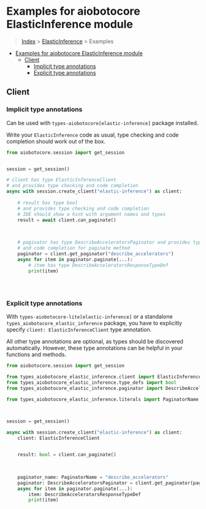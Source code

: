 <a id="examples-for-aiobotocore-elasticinference-module"></a>

# Examples for aiobotocore ElasticInference module

> [Index](../README.md) > [ElasticInference](./README.md) > Examples

- [Examples for aiobotocore ElasticInference module](#examples-for-aiobotocore-elasticinference-module)
  - [Client](#client)
    - [Implicit type annotations](#implicit-type-annotations)
    - [Explicit type annotations](#explicit-type-annotations)

<a id="client"></a>

## Client

<a id="implicit-type-annotations"></a>

### Implicit type annotations

Can be used with `types-aiobotocore[elastic-inference]` package installed.

Write your `ElasticInference` code as usual, type checking and code completion
should work out of the box.

```python
from aiobotocore.session import get_session


session = get_session()

# client has type ElasticInferenceClient
# and provides type checking and code completion
async with session.create_client("elastic-inference") as client:
    
    # result has type bool
    # and provides type checking and code completion
    # IDE should show a hint with argument names and types
    result = await client.can_paginate()
    

    
    # paginator has type DescribeAcceleratorsPaginator and provides type checking
    # and code completion for paginate method
    paginator = client.get_paginator("describe_accelerators")
    async for item in paginator.paginate(...):
        # item has type DescribeAcceleratorsResponseTypeDef
        print(item)
    

    
```

<a id="explicit-type-annotations"></a>

### Explicit type annotations

With `types-aiobotocore-lite[elastic-inference]` or a standalone
`types_aiobotocore_elastic_inference` package, you have to explicitly specify
`client: ElasticInferenceClient` type annotation.

All other type annotations are optional, as types should be discovered
automatically. However, these type annotations can be helpful in your functions
and methods.

```python
from aiobotocore.session import get_session

from types_aiobotocore_elastic_inference.client import ElasticInferenceClient
from types_aiobotocore_elastic_inference.type_defs import bool
from types_aiobotocore_elastic_inference.paginator import DescribeAcceleratorsPaginator

from types_aiobotocore_elastic_inference.literals import PaginatorName



session = get_session()

async with session.create_client("elastic-inference") as client:
    client: ElasticInferenceClient

    
    result: bool = client.can_paginate()
    

    
    paginator_name: PaginatorName = "describe_accelerators"
    paginator: DescribeAcceleratorsPaginator = client.get_paginator(paginator_name)
    async for item in paginator.paginate(...):
        item: DescribeAcceleratorsResponseTypeDef
        print(item)
    

    
```
